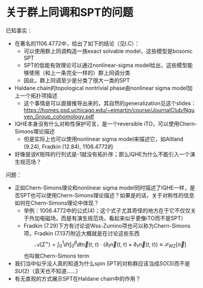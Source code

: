 关于群上同调和SPT的问题
======

已知事实：
- 在著名的1106.4772中，给出了如下的结论（见I.C）：
  - 可以使用群上同调构造一族exact solvable model，这些模型是bosonic SPT
  - SPT的低能有效理论可以通过nonlinear-sigma model给出，这些模型能够使用（和上一条完全一样的）群上同调分类
  - 因此，群上同调至少是分类了很大一类的SPT
- Haldane chain的topological nontrivial phase由nonlinear sigma model加上一个拓扑项描述
  - 这个事情是可以直接推导出来的，其自然的generalization见这个slides：https://homes.psd.uchicago.edu/~ejmartin/course/JournalClub/Nguyen_Group_cohomology.pdf
- IQHE本身没有什么对称性保护可言，是一个reversible iTO，可以使用Chern-Simons理论描述
  - 但是实际上也可以使用nonlinear sigma model来描述它，如Altland (9.24), Fradkin (12.84), 1106.4772的
- 好像是说$K$矩阵的行列式是-1就没有拓扑序；那么IQHE为什么不能引入一个演生规范场？

问题：
- 正如Chern-Simons理论和nonlinear sigma model同时描述了IQHE一样，是否SPT也可以使用Chern-Simons理论描述？如果是的话，关于对称性的信息如何在Chern-Simons理论中体现？
  - 举例：1006.4772中的公式(4)；这个式子尤其奇怪的地方在于它不仅仅关于外加电磁场，而是有演生规范场，看起来似乎更像iTO而不是SPT）
  - Fradkin (7.29)下方有讨论说Wss-Zumino项也可以称为Chern-Simons项，Fradkin (7.137)附近大概就是在讨论这些东西
  $$
  \mathcal{A}\left(\Sigma^{+}\right)=\int_{0}^{1} \dd \tau \int_{0}^{\beta} \dd t \vec{n}(t, \tau) \cdot\left(\partial_{t} \vec{n}(t, \tau) \times \partial_{\tau} \vec{n}(t, \tau)\right) \equiv \mathcal{S}_{\mathrm{WZ}}[\vec{n}]
  $$
  也叫做Chern-Simons term
- 我们当中似乎没人真的知道为什么spin SPT的对称群应该当成$SO(3)$而不是$SU(2)$（袁天也不知道……）
- 有无直观的方式展示SPT在Haldane chain中的作用？